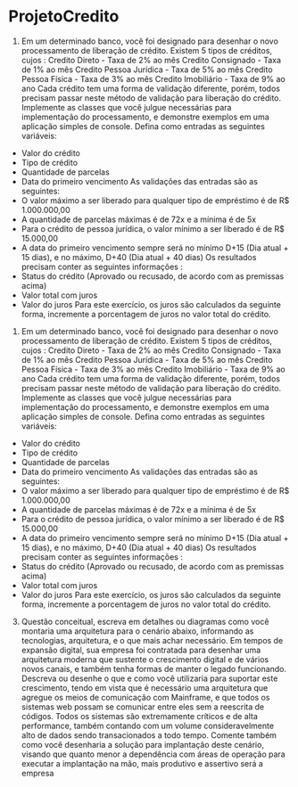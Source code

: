 # ProjetoCredito

1. Em um determinado banco, você foi designado para desenhar o novo processamento de liberação 
de crédito.
Existem 5 tipos de créditos, cujos :
Credito Direto - Taxa de 2% ao mês
Credito Consignado - Taxa de 1% ao mês
Credito Pessoa Jurídica - Taxa de 5% ao mês
Credito Pessoa Física - Taxa de 3% ao mês
Credito Imobiliário - Taxa de 9% ao ano
Cada crédito tem uma forma de validação diferente, porém, todos precisam passar neste método de 
validação para liberação do crédito.
Implemente as classes que você julgue necessárias para implementação do processamento, e 
demonstre exemplos em uma aplicação simples de console.
Defina como entradas as seguintes variáveis:
- Valor do crédito
- Tipo de crédito
- Quantidade de parcelas
- Data do primeiro vencimento
As validações das entradas são as seguintes:
- O valor máximo a ser liberado para qualquer tipo de empréstimo é de R$ 1.000.000,00
- A quantidade de parcelas máximas é de 72x e a mínima é de 5x
- Para o crédito de pessoa jurídica, o valor mínimo a ser liberado é de R$ 15.000,00
- A data do primeiro vencimento sempre será no mínimo D+15 (Dia atual + 15 dias), e no máximo, 
D+40 (Dia atual + 40 dias)
Os resultados precisam conter as seguintes informações :
- Status do crédito (Aprovado ou recusado, de acordo com as premissas acima)
- Valor total com juros
- Valor do juros
Para este exercício, os juros são calculados da seguinte forma, incremente a porcentagem de juros 
no valor total do crédito.

1. Em um determinado banco, você foi designado para desenhar o novo processamento de liberação 
de crédito.
Existem 5 tipos de créditos, cujos :
Credito Direto - Taxa de 2% ao mês
Credito Consignado - Taxa de 1% ao mês
Credito Pessoa Jurídica - Taxa de 5% ao mês
Credito Pessoa Física - Taxa de 3% ao mês
Credito Imobiliário - Taxa de 9% ao ano
Cada crédito tem uma forma de validação diferente, porém, todos precisam passar neste método de 
validação para liberação do crédito.
Implemente as classes que você julgue necessárias para implementação do processamento, e 
demonstre exemplos em uma aplicação simples de console.
Defina como entradas as seguintes variáveis:
- Valor do crédito
- Tipo de crédito
- Quantidade de parcelas
- Data do primeiro vencimento
As validações das entradas são as seguintes:
- O valor máximo a ser liberado para qualquer tipo de empréstimo é de R$ 1.000.000,00
- A quantidade de parcelas máximas é de 72x e a mínima é de 5x
- Para o crédito de pessoa jurídica, o valor mínimo a ser liberado é de R$ 15.000,00
- A data do primeiro vencimento sempre será no mínimo D+15 (Dia atual + 15 dias), e no máximo, 
D+40 (Dia atual + 40 dias)
Os resultados precisam conter as seguintes informações :
- Status do crédito (Aprovado ou recusado, de acordo com as premissas acima)
- Valor total com juros
- Valor do juros
Para este exercício, os juros são calculados da seguinte forma, incremente a porcentagem de juros 
no valor total do crédito.

3. Questão conceitual, escreva em detalhes ou diagramas como você montaria uma arquitetura para 
o cenário abaixo, informando as tecnologias, arquitetura, e o que mais achar necessário.
Em tempos de expansão digital, sua empresa foi contratada para desenhar uma arquitetura moderna 
que sustente o crescimento digital e de vários novos canais, e também tenha formas de manter o 
legado funcionando.
Descreva ou desenhe o que e como você utilizaria para suportar este crescimento, tendo em vista 
que é necessário uma arquitetura que agregue os meios de comunicação com Mainframe, e que 
todos os sistemas web possam se comunicar entre eles sem a reescrita de códigos.
Todos os sistemas são extremamente críticos e de alta performance, também contando com um 
volume consideravelmente alto de dados sendo transacionados a todo tempo.
Comente também como você desenharia a solução para implantação deste cenário, visando que 
quanto menor a dependência com áreas de operação para executar a implantação na mão, mais 
produtivo e assertivo será a empresa
